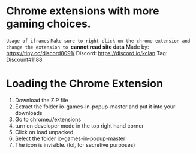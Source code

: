 # Chrome extensions with more gaming choices.
`Usage of iframes`
``Make sure to right click on the chrome extension and change the extension to ``**cannot read site data**
Made by: https://tiny.cc/discord8091/
Discord: https://discord.io/kclan
Tag: Discount#1188
#
# Loading the Chrome Extension
1. Download the ZIP file
2. Extract the folder io-games-in-popup-master and put it into your downloads
3. Go to chrome://extensions
4. turn on developer mode in the top right hand corner
5. Click on load unpacked
6. Select the folder io-games-in-popup-master
7. The icon is invisible. (lol, for secretive purposes)
#
